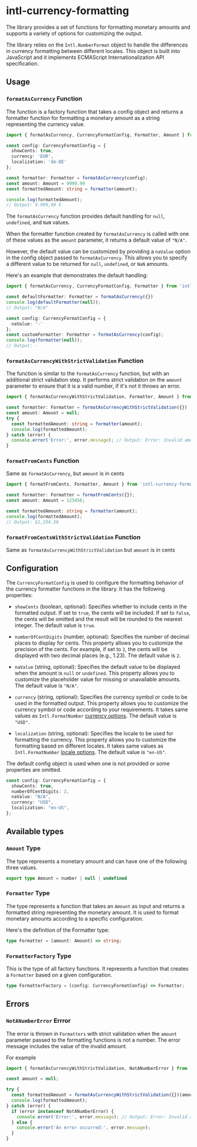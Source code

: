 # intl-currency-formatting
The library provides a set of functions for formatting monetary amounts and supports a variety of options for customizing the output.

The library relies on the `Intl.NumberFormat` object to handle the differences in currency formatting between different locales. This object is built into JavaScript and it implements ECMAScript Internationalization API specification.

## Usage
### `formatAsCurrency` Function
The function is a factory function that takes a config object and returns a formatter function for formatting a monetary amount as a string representing the currency value.
```typescript
import { formatAsCurrency, CurrencyFormatConfig, Formatter, Amount } from 'intl-currency-formatting';

const config: CurrencyFormatConfig = {
  showCents: true,
  currency: 'EUR',
  localization: 'de-DE'
};

const formatter: Formatter = formatAsCurrency(config);
const amount: Amount = 9999.99
const formattedAmount: string = formatter(amount);

console.log(formattedAmount);
// Output: 9.999,99 €
```
The `formatAsCurrency` function provides default handling for `null`, `undefined`, and `NaN` values.

When the formatter function created by `formatAsCurrency` is called with one of these values as the `amount` parameter, it returns a default value of `"N/A"`.

However, the default value can be customized by providing a `naValue` option in the config object passed to `formatAsCurrency`. This allows you to specify a different value to be returned for `null`, `undefined`, or `NaN` amounts.

Here's an example that demonstrates the default handling:
```typescript
import { formatAsCurrency, CurrencyFormatConfig, Formatter } from 'intl-currency-formatting';

const defaultFormatter: Formatter = formatAsCurrency({})
console.log(defaultFormatter(null));
// Output: "N/A"

const config: CurrencyFormatConfig = {
  naValue: '-'
};
const customFormatter: Formatter = formatAsCurrency(config);
console.log(formatter(null));
// Output: -
```
### `formatAsCurrencyWithStrictValidation` Function
The function is similar to the `formatAsCurrency` function, but with an additional strict validation step. It performs strict validation on the `amount` parameter to ensure that it is a valid number, if it's not it throws an error.
```typescript
import { formatAsCurrencyWithStrictValidation, Formatter, Amount } from 'intl-currency-formatting';

const formatter: Formatter = formatAsCurrencyWithStrictValidation({})
const amount: Amount = null;
try {
  const formattedAmount: string = formatter(amount);
  console.log(formattedAmount);
} catch (error) {
  console.error('Error:', error.message); // Output: Error: Invalid amount provided: "null"
}
```
### `formatFromCents` Function
Same as `formatAsCurrency`, but `amount` is in cents
```typescript
import { formatFromCents, Formatter, Amount } from 'intl-currency-formatting';

const formatter: Formatter = formatFromCents({});
const amount: Amount = 123456;

const formattedAmount: string = formatter(amount);
console.log(formattedAmount);
// Output: $1,234.56
```
### `formatFromCentsWithStrictValidation` Function
Same as `formatAsCurrencyWithStrictValidation` but `amount` is in cents

## Configuration
The `CurrencyFormatConfig` is used to configure the formatting behavior of the currency formatter functions in the library. It has the following properties:

- `showCents` (boolean, optional): Specifies whether to include cents in the formatted output. If set to `true`, the cents will be included. If set to `false`, the cents will be omitted and the result will be rounded to the nearest integer. The default value is `true`.

- `numberOfCentDigits` (number, optional): Specifies the number of decimal places to display for cents. This property allows you to customize the precision of the cents. For example, if set to `2`, the cents will be displayed with two decimal places (e.g., 1.23). The default value is `2`.

- `naValue` (string, optional): Specifies the default value to be displayed when the amount is `null` or `undefined`. This property allows you to customize the placeholder value for missing or unavailable amounts. The default value is `"N/A"`.

- `currency` (string, optional): Specifies the currency symbol or code to be used in the formatted output. This property allows you to customize the currency symbol or code according to your requirements. It takes same values as `Intl.FormatNumber` [currency options](https://developer.mozilla.org/en-US/docs/Web/JavaScript/Reference/Global_Objects/Intl/NumberFormat/NumberFormat#parameters). The default value is `"USD"`.

- `localization` (string, optional): Specifies the locale to be used for formatting the currency. This property allows you to customize the formatting based on different locales. It takes same values as `Intl.FormatNumber` [locale options](https://developer.mozilla.org/en-US/docs/Web/JavaScript/Reference/Global_Objects/Intl/NumberFormat/NumberFormat#parameters). The default value is `"en-US"`.

The default config object is used when one is not provided or some properties are omitted.
```typescript
const config: CurrencyFormatConfig = {
  showCents: true,
  numberOfCentDigits: 2,
  naValue: "N/A",
  currency: "USD",
  localization: "en-US",
};
```

## Available types
### `Amount` Type
The type represents a monetary amount and can have one of the following three values.
```typescript
export type Amount = number | null | undefined
```
### `Formatter` Type
The type represents a function that takes an `Amount` as input and returns a formatted string representing the monetary amount. It is used to format monetary amounts according to a specific configuration.

Here's the definition of the Formatter type:
```typescript
type Formatter = (amount: Amount) => string;
```
### `FormatterFactory` Type
This is the type of all factory functions. It represents a function that creates a `Formatter` based on a given configuration.
```typescript
type FormatterFactory = (config: CurrencyFormatConfig) => Formatter;
```

## Errors
### `NotANumberError` Errror
The error is thrown in `Formatters` with strict validation when the `amount` parameter passed to the formatting functions is not a number. The error message includes the value of the invalid amount.

For example
```typescript
import { formatAsCurrencyWithStrictValidation, NotANumberError } from 'intl-currency-formatting';

const amount = null;

try {
  const formattedAmount = formatAsCurrencyWithStrictValidation({})(amount);
  console.log(formattedAmount);
} catch (error) {
  if (error instanceof NotANumberError) {
    console.error('Error:', error.message); // Output: Error: Invalid amount provided: "null"
  } else {
    console.error('An error occurred:', error.message);
  }
}
```